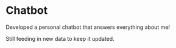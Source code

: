 # Chatbot

Developed a personal chatbot that answers everything about me! 

Still feeding in new data to keep it updated. 



